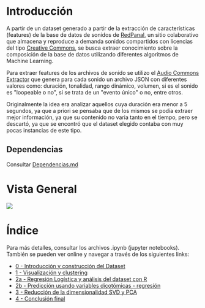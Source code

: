 # Introducción

A partir de un dataset generado a partir de la extracción de características (features) de la base de datos de sonidos de [RedPanal](https://redpanal.org), un sitio colaborativo que almacena y reproduce a demanda sonidos compartidos con licencias del tipo [Creative Commons](https://creativecommons.org/), se busca extraer conocimiento sobre la composición de la base de datos utilizando diferentes algoritmos de Machine Learning.

Para extraer features de los archivos de sonido se utilizo el [Audio Commons Extractor](https://github.com/AudioCommons/ac-audio-extractor) que genera para cada sonido un archivo JSON con diferentes valores como: duración, tonalidad, rango dinámico, volumen, si es el sonido es "loopeable o no", si se trata de un "evento único" o no, entre otros.

Originalmente la idea era analizar aquellos cuya duración era menor a 5 segundos, ya que a priori se pensaba que de los mismos se podía extraer mejor información, ya que su contenido no varia tanto en el tiempo, pero se descartó, ya que se encontró que el dataset elegido contaba con muy pocas instancias de este tipo.

## Dependencias

Consultar [Dependencias.md](Dependencias.md)

# Vista General

![](img/análisis-general.png)

# Índice

Para más detalles, consultar los archivos .ipynb (jupyter notebooks). También se pueden ver online y navegar a través de los siguientes links:

* [0 - Introducción y construcción del Dataset](https://nbviewer.jupyter.org/github/hordiales/redpanal-db-analysis/blob/master/0%20-%20Introducción%20y%20construcción%20del%20Dataset.ipynb)
* [1 - Visualización y clustering](https://nbviewer.jupyter.org/github/hordiales/redpanal-db-analysis/blob/master/1%20-%20Visualización%20y%20clustering.ipynb)
* [2a - Regresión Logística y análisis del dataset con R](https://nbviewer.jupyter.org/github/hordiales/redpanal-db-analysis/blob/master/2a%20-%20Regresión%20Logística%20y%20análisis%20del%20dataset%20con%20R.ipynb)
* [2b - Predicción usando variables dicotómicas - regresión](https://nbviewer.jupyter.org/github/hordiales/redpanal-db-analysis/blob/master/2b%20-%20Predicción%20usando%20variables%20dicotómicas%20-%20regresión.ipynb)
* [3 - Reducción de la dimensionalidad SVD y PCA](https://nbviewer.jupyter.org/github/hordiales/redpanal-db-analysis/blob/master/3%20-%20Reducción%20de%20la%20dimensionalidad%20SVD%20y%20PCA.ipynb)
* [4 - Conclusión final](https://nbviewer.jupyter.org/github/hordiales/redpanal-db-analysis/blob/master/4%20-%20Conclusión%20final.ipynb)
